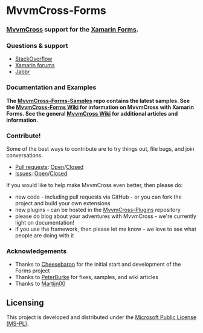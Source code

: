 MvvmCross-Forms
============
### [MvvmCross](https://github.com/MvvmCross/MvvmCross) support for the [Xamarin Forms](http://http://xamarin.com/forms). ###

### Questions & support

* [StackOverflow](http://stackoverflow.com/questions/tagged/mvvmcross)
* [Xamarin forums](http://forums.xamarin.com)
* [Jabbr](http://jabbr.net/#/rooms/mvvmcross)

### Documentation and Examples

**The [MvvmCross-Forms-Samples](https://github.com/MvvmCross/MvvmCross-Forms/tree/master/Samples) repo contains the latest samples. See the [MvvmCross-Forms Wiki](https://github.com/MvvmCross/MvvmCross-Forms/wiki) for information on MvvmCross with Xamarin Forms. See the general [MvvmCross Wiki](https://github.com/MvvmCross/MvvmCross/wiki) for additional articles and information.**

### Contribute!

Some of the best ways to contribute are to try things out, file bugs, and join conversations.

* [Pull requests](https://github.com/MvvmCross/MvvmCross-Forms/pulls): [Open](https://github.com/MvvmCross/MvvmCross-Forms/pulls?q=is%3Aopen+is%3Apr)/[Closed](https://github.com/MvvmCross/MvvmCross-Forms/pulls?q=is%3Apr+is%3Aclosed)
* [Issues](https://github.com/MvvmCross/MvvmCross-Forms/issues): [Open](https://github.com/MvvmCross/MvvmCross-Forms/issues?q=is%3Aopen+is%3Aissue)/[Closed](https://github.com/MvvmCross/MvvmCross-Forms/issues?q=is%3Aissue+is%3Aclosed)

If you would like to help make MvvmCross even better, then please do:

* new code - including pull requests via GitHub - or you can fork the project and build your own extensions
* new plugins - can be hosted in the [MvvmCross-Plugins](https://github.com/MvvmCross/MvvmCross-Plugins) repository
* please do blog about your adventures with MvvmCross - we're currently light on documentation!
* if you use the framework, then please let me know - we love to see what people are doing with it

### Acknowledgements

* Thanks to [Cheesebaron](https://github.com/cheesebaron) for the initial start and development of the Forms project
* Thanks to [PeterBurke](https://github.com/PeterBurke) for fixes, samples, and wiki articles
* Thanks to [Martijn00](https://github.com/martijn00)

Licensing
---------

This project is developed and distributed under the [Microsoft Public License (MS-PL)](http://opensource.org/licenses/ms-pl.html).
